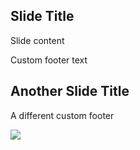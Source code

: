## Slide Title

Slide content

Custom footer text

## Another Slide Title

A different custom footer

<img src="../../../../quarto.png" class="slide-logo r-stretch" />
